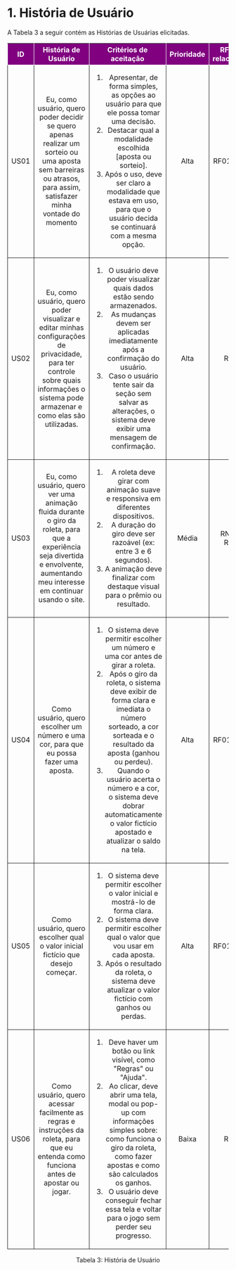 # 1. História de Usuário

A Tabela 3 a seguir contém as Histórias de Usuárias elicitadas. 

<table>
    <thead>
        <tr style="background-color: purple; color: white" >
            <th style="border-style:solid;border-width:1px;text-align:center">ID</th>
            <th style="border-style:solid;border-width:1px;text-align:center">História de Usuário</th>
            <th style="border-style:solid;border-width:1px;text-align:center">Critérios de aceitação</th>
            <th style="border-style:solid;border-width:1px;text-align:center">Prioridade</th>
            <th style="border-style:solid;border-width:1px;text-align:center">RF/RNF relacionado</th>
            <th style="border-style:solid;border-width:1px;text-align:center">Story Points</th>
        </tr>
    </thead>
    <tbody>
        <tr>
            <td style="border-style:solid;border-width:1px;text-align:center;vertical-align:middle">US01</td>
            <td style="border-style:solid;border-width:1px;text-align:center;vertical-align:middle">Eu, como usuário, quero poder decidir se quero apenas realizar um sorteio ou uma aposta sem barreiras ou atrasos, para assim, satisfazer minha vontade do momento</td>
            <td style="border-style:solid;border-width:1px;text-align:center;vertical-align:middle">
              <ol>
                <li>Apresentar, de forma simples, as opções ao usuário para que ele possa tomar uma decisão.</li>
                <li>Destacar qual a modalidade escolhida [aposta ou sorteio].</li>
                <li>Após o uso, deve ser claro a modalidade que estava em uso, para que o usuário decida se continuará com a mesma opção.</li>
              </ol>
            </td>
            <td style="border-style:solid;border-width:1px;text-align:center;vertical-align:middle">Alta</td>
            <td style="border-style:solid;border-width:1px;text-align:center;vertical-align:middle">RF01, RF05</td>
            <td style="border-style:solid;border-width:1px;text-align:center;vertical-align:middle"> 5 </td>
        </tr>
        <tr>
            <td style="border-style:solid;border-width:1px;text-align:center;vertical-align:middle">US02</td>
            <td style="border-style:solid;border-width:1px;text-align:center;vertical-align:middle">Eu, como usuário, quero poder visualizar e editar minhas configurações de privacidade, para ter controle sobre quais informações o sistema pode armazenar e como elas são utilizadas.</td>
            <td style="border-style:solid;border-width:1px;text-align:center;vertical-align:middle">
              <ol>
                <li>O usuário deve poder visualizar quais dados estão sendo armazenados.</li>
                <li>As mudanças devem ser aplicadas imediatamente após a confirmação do usuário.</li>
                <li>Caso o usuário tente sair da seção sem salvar as alterações, o sistema deve exibir uma mensagem de confirmação.</li>
              </ol>
            </td>
            <td style="border-style:solid;border-width:1px;text-align:center;vertical-align:middle">Alta</td>
            <td style="border-style:solid;border-width:1px;text-align:center;vertical-align:middle">RF06</td>
            <td style="border-style:solid;border-width:1px;text-align:center;vertical-align:middle"> 34 </td>
        </tr>
        <tr>
            <td style="border-style:solid;border-width:1px;text-align:center;vertical-align:middle">US03</td>
            <td style="border-style:solid;border-width:1px;text-align:center;vertical-align:middle">Eu, como usuário, quero ver uma animação fluida durante o giro da roleta, para que a experiência seja divertida e envolvente, aumentando meu interesse em continuar usando o site.</td>
            <td style="border-style:solid;border-width:1px;text-align:center;vertical-align:middle">
              <ol>
                <li>A roleta deve girar com animação suave e responsiva em diferentes dispositivos.</li>
                <li>A duração do giro deve ser razoável (ex: entre 3 e 6 segundos).</li>
                <li>A animação deve finalizar com destaque visual para o prêmio ou resultado.</li>
              </ol>
            </td>
            <td style="border-style:solid;border-width:1px;text-align:center;vertical-align:middle">Média</td>
            <td style="border-style:solid;border-width:1px;text-align:center;vertical-align:middle">RNF03, RF03</td>
            <td style="border-style:solid;border-width:1px;text-align:center;vertical-align:middle"> 21 </td>
        </tr>
        <tr>
            <td style="border-style:solid;border-width:1px;text-align:center;vertical-align:middle">US04</td>
            <td style="border-style:solid;border-width:1px;text-align:center;vertical-align:middle">Como usuário, quero escolher um número e uma cor, para que eu possa fazer uma aposta.</td>
            <td style="border-style:solid;border-width:1px;text-align:center;vertical-align:middle">
              <ol>
                <li>O sistema deve permitir escolher um número e uma cor antes de girar a roleta.</li>
                <li>Após o giro da roleta, o sistema deve exibir de forma clara e imediata o número sorteado, a cor sorteada e o resultado da aposta (ganhou ou perdeu).</li>
                <li>Quando o usuário acerta o número e a cor, o sistema deve dobrar automaticamente o valor fictício apostado e atualizar o saldo na tela.</li>
              </ol>
            </td>
            <td style="border-style:solid;border-width:1px;text-align:center;vertical-align:middle">Alta</td>
            <td style="border-style:solid;border-width:1px;text-align:center;vertical-align:middle">RF01, RF02</td>
            <td style="border-style:solid;border-width:1px;text-align:center;vertical-align:middle"> 3 </td>
        </tr>
        <tr>
            <td style="border-style:solid;border-width:1px;text-align:center;vertical-align:middle">US05</td>
            <td style="border-style:solid;border-width:1px;text-align:center;vertical-align:middle">Como usuário, quero escolher qual o valor inicial fictício que desejo começar.</td>
            <td style="border-style:solid;border-width:1px;text-align:center;vertical-align:middle">
              <ol>
                <li>O sistema deve permitir escolher o valor inicial e mostrá-lo de forma clara.</li>
                <li>O sistema deve permitir escolher qual o valor que vou usar em cada aposta.</li>
                <li>Após o resultado da roleta, o sistema deve atualizar o valor fictício com ganhos ou perdas.</li>
              </ol>
            </td>
            <td style="border-style:solid;border-width:1px;text-align:center;vertical-align:middle">Alta</td>
            <td style="border-style:solid;border-width:1px;text-align:center;vertical-align:middle">RF01, RF02</td>
            <td style="border-style:solid;border-width:1px;text-align:center;vertical-align:middle"> 8 </td>
        </tr>
        <tr>
            <td style="border-style:solid;border-width:1px;text-align:center;vertical-align:middle">US06</td>
            <td style="border-style:solid;border-width:1px;text-align:center;vertical-align:middle">Como usuário, quero acessar facilmente as regras e instruções da roleta, para que eu entenda como funciona antes de apostar ou jogar.</td>
            <td style="border-style:solid;border-width:1px;text-align:center;vertical-align:middle">
              <ol>
                <li>Deve haver um botão ou link visível, como "Regras" ou "Ajuda".</li>
                <li>Ao clicar, deve abrir uma tela, modal ou pop-up com informações simples sobre: como funciona o giro da roleta, como fazer apostas e como são calculados os ganhos.</li>
                <li>O usuário deve conseguir fechar essa tela e voltar para o jogo sem perder seu progresso.</li>
              </ol>
            </td>
            <td style="border-style:solid;border-width:1px;text-align:center;vertical-align:middle">Baixa</td>
            <td style="border-style:solid;border-width:1px;text-align:center;vertical-align:middle">RF07</td>
            <td style="border-style:solid;border-width:1px;text-align:center;vertical-align:middle"> 5 </td>
        </tr>
    </tbody>
</table>

<div style="text-align: center">
<p>Tabela 3: História de Usuário</p>
</div>
